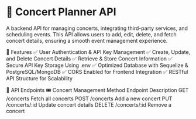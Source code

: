 # 🎵 Concert Planner API  
A backend API for managing concerts, integrating third-party services, and scheduling events. This API allows users to add, edit, delete, and fetch concert details, ensuring a smooth event management experience.

🚀 Features
✅ User Authentication & API Key Management
✅ Create, Update, and Delete Concert Details
✅ Retrieve & Store Concert Information
✅ Secure API Key Storage Using .env
✅ Optimized Database with Sequelize & PostgreSQL/MongoDB
✅ CORS Enabled for Frontend Integration
✅ RESTful API Structure for Scalability

📡 API Endpoints
🎟 Concert Management
Method	Endpoint	Description
GET	/concerts	Fetch all concerts
POST	/concerts	Add a new concert
PUT	/concerts/:id	Update concert details
DELETE	/concerts/:id	Remove a concert

